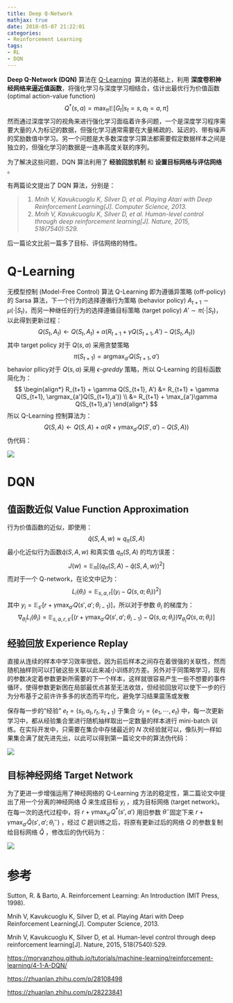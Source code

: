 ```yaml
---
title: Deep Q-Network
mathjax: true
date: 2018-05-07 21:22:01
categories:
- Reinforcement Learning
tags:
- RL
- DQN
---
```


 **Deep Q-Network (DQN)** 算法在 [Q-Learning](https://bluefisher.github.io/2018/05/22/%E6%97%A0%E6%A8%A1%E5%9E%8B%E6%8E%A7%E5%88%B6-Model-Free-Control/)  算法的基础上，利用 **深度卷积神经网络来逼近值函数**，将强化学习与深度学习相结合，估计出最优行为价值函数 (optimal action-value function)
$$
Q^*(s,a) = \max_\pi \mathbb{E}[G_t|s_t=s, a_t=a, \pi]
$$
然而通过深度学习的视角来进行强化学习面临着许多问题，一个是深度学习程序需要大量的人为标记的数据，但强化学习通常需要在大量稀疏的、延迟的、带有噪声的奖励数值中学习。另一个问题是大多数深度学习算法都需要假定数据样本之间是独立的，但强化学习的数据是一连串高度关联的序列。

为了解决这些问题，DQN 算法利用了 **经验回放机制** 和 **设置目标网络与评估网络** 。

有两篇论文提出了 DQN 算法，分别是：

> 1. *Mnih V, Kavukcuoglu K, Silver D, et al. Playing Atari with Deep Reinforcement Learning[J]. Computer Science, 2013.* 
> 2. *Mnih V, Kavukcuoglu K, Silver D, et al. Human-level control through deep reinforcement learning[J]. Nature, 2015, 518(7540):529.* 

后一篇论文比前一篇多了目标、评估网络的特性。

<!--more-->

# Q-Learning

无模型控制 (Model-Free Control) 算法 Q-Learning 即为遵循异策略 (off-policy) 的 Sarsa 算法，下一个行为的选择遵循行为策略 (behavior policy) $A_{t+1} \sim \mu (\cdot|S_t)$，而另一种继任的行为的选择遵循目标策略 (target policy) $A' \sim \pi (\cdot|S_t)$，以此得到更新过程：
$$
Q(S_t,A_t) \leftarrow Q(S_t,A_t) + \alpha (R_{t+1} + \gamma Q(S_{t+1}, A') - Q(S_t, A_t))
$$
其中 target policy 对于 $Q(s,a)$ 采用贪婪策略
$$
\DeclareMathOperator*{\argmax}{argmax}
\pi(S_{t+1}) = \argmax_{a'} Q(S_{t+1},a')
$$
behavior pllicy对于 $Q(s,a)$ 采用 *ϵ-greddy* 策略，所以 Q-Learning 的目标函数简化为：
$$
\begin{align*}
R_{t+1} + \gamma Q(S_{t+1}, A') &= R_{t+1} + \gamma Q(S_{t+1}, \argmax_{a'}Q(S_{t+1},a')) \\
&= R_{t+1} + \max_{a'}\gamma Q(S_{t+1},a')
\end{align*}
$$
所以 Q-Learning 控制算法为：
$$
Q(S,A) \leftarrow Q(S,A) + \alpha \left(  R + \gamma \max_{a'}Q(S', a') - Q(S,A)  \right)
$$
伪代码：

![](https://s1.ax1x.com/2018/05/14/Crwr0H.png)

# DQN

## 值函数近似 Value Function Approximation

行为价值函数的近似，即使用：
$$
\hat{q}(S,A,w) \approx q_\pi(S,A)
$$
最小化近似行为函数$\hat{q}(S,A,w)$ 和真实值 $q_\pi(S,A)$ 的均方误差：
$$
J(w) = \mathbb{E}_\pi [(q_\pi(S,A) - \hat{q}(S,A,w))^2]
$$
而对于一个 Q-network，在论文中记为：
$$
L_i(\theta_i) = \mathbb{E}_{s,a,r}\left[ \big(y_i-Q(s,a; \theta_i)\big)^2 \right]
$$
其中 $y_i=\mathbb{E}_{s'}[r+\gamma\max_{a'}Q(s',a';\theta_{i-1})]$，所以对于参数 $\theta_i$ 的梯度为：
$$
\nabla_{\theta_i}L_i(\theta_i)=\mathbb{E}_{s,a,r,s'} \left[ \left(r+\gamma\max_{a'}Q(s',a';\theta_{i-1}) -Q(s,a;\theta_i) \right) \nabla_{\theta_i}Q(s,a;\theta_i)  \right]
$$

## 经验回放 Experience Replay

直接从连续的样本中学习效率很低，因为前后样本之间存在着很强的关联性，然而随机抽样则可以打破这些关联以此来减小训练的方差。另外对于同策略学习，现有的参数决定着参数更新所需要的下一个样本，这样就很容易产生一些不想要的事件循环，使得参数更新困在局部最优点甚至无法收敛，但经验回放可以使下一步的行为分布基于之前许许多多的状态而平均化，避免学习结果震荡或发散

保存每一步的“经验” $e_t=(s_t,a_t,r_t,s_{t+1})$ 于集合 $\mathcal{D}_t = \{e_1, \cdots, e_t\}$ 中，每一次更新学习中，都从经验集合里进行随机抽样取出一定数量的样本进行 mini-batch 训练。在实际开发中，只需要在集合中存储最近的 $N$ 次经验就可以，像队列一样如果集合满了就先进先出，以此可以得到第一篇论文中的算法伪代码：

![](https://s1.ax1x.com/2018/05/18/C6sXa8.png) 

## 目标神经网络 Target Network

为了更进一步增强运用了神经网络的 Q-Learning 方法的稳定性，第二篇论文中提出了用一个分离的神经网络 $\hat{Q}$ 来生成目标 $y_i$ ，成为目标网络 (target network)。在每一次的迭代过程中，将 $r+\gamma\max_{a'} Q^*(s',a')$ 用旧参数 $\theta^-$固定下来 $r+\gamma\max_{a'} \hat{Q}(s',a';\theta_i^-)$ ，经过 $C$ 趟训练之后，将原有更新过后的网络 $Q$ 的参数复制给目标网络 $\hat Q$ ，修改后的伪代码为：

![](https://s1.ax1x.com/2018/05/18/C6ypxs.png) 

# 参考

Sutton, R. & Barto, A. Reinforcement Learning: An Introduction (MIT Press, 1998).

Mnih V, Kavukcuoglu K, Silver D, et al. Playing Atari with Deep Reinforcement Learning[J]. Computer Science, 2013. 

Mnih V, Kavukcuoglu K, Silver D, et al. Human-level control through deep reinforcement learning[J]. Nature, 2015, 518(7540):529. 

<https://morvanzhou.github.io/tutorials/machine-learning/reinforcement-learning/4-1-A-DQN/>

<https://zhuanlan.zhihu.com/p/28108498>

<https://zhuanlan.zhihu.com/p/28223841>